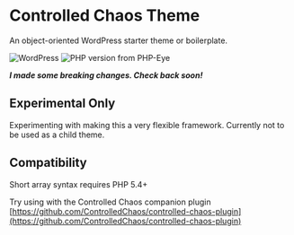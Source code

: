 # Controlled Chaos Theme

An object-oriented WordPress starter theme or boilerplate.

![WordPress](https://img.shields.io/wordpress/v/akismet.svg?style=flat-square)
![PHP version from PHP-Eye](https://img.shields.io/php-eye/symfony/symfony.svg?style=flat-square)

**_I made some breaking changes. Check back soon!_**

## Experimental Only

Experimenting with making this a very flexible framework. Currently not to be used as a child theme.

## Compatibility

Short array syntax requires PHP 5.4+

Try using with the Controlled Chaos companion plugin
[https://github.com/ControlledChaos/controlled-chaos-plugin](https://github.com/ControlledChaos/controlled-chaos-plugin)